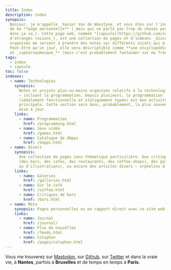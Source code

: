 ```yaml
---
title: Index
description: index
synopsis:
  Bonjour, je m'appelle _Xavier Van de Woestyne_ et vous êtes sur l'index
  de ma **page personnelle** (_mais qui ne parle pas trop de choses personnelles
  donc ça va_). Cette page web, nommée "[capsule](https://github.com/xvw/capsule)" (_pour
  d'étranges raisons_), est une collection de pages et d'indexes _discutablement_
  organisés me servant à prendre des notes sur différents sujets qui m'intéressent.
  Peut-être qu'un jour, elle sera descriptible comme **une encyclopédie maladroite
  et _capharnaümesque_** (mais c'est probablement fantasmer sur ma fréquence d'écriture).
tags:
  - index
  - capsule
toc: false
indexes:
  - name: Technologies
    synopsis: 
      Notes et projets plus-ou-moins organisés relatifs à la technologie
      — incluant la programmation. Depuis plusieurs, la programmation
      (idéalement fonctionnelle et statiquement typée) est mon activité
      principale. Cette section sera donc, probablement, la plus souvent
      mise à jour.
    links:
      - name: Programmation
        href: /programming.html
      - name: Jeux vidéo
        href: /games.html
      - name: Catalogue de dApps
        href: /dapps.html
  - name: Divers
    synopsis:
      Une collection de pages sans thématique particulière. Des critiques d'adresses
      (des bars, des cafés, des restaurants, des coffee-shops), des galeries (de photographies 
      ou d'illustrations), ou encore des articles divers — orphelins d'une catégorie parente.
    links:
      - name: Galeries
        href: /galleries.html
      - name: Sur le café
        href: /coffee.html
      - name: Critiques de bars
        href: /bars.html
  - name: Meta
    synopsis: Pages personnelles ou en rapport direct avec ce site web.
    links:
      - name: Journal
        href: /journal/
      - name: Flux de nouvelles
        href: /feeds.html
      - name: Colophon
        href: /pages/colophon.html
---
```


Vous me trouverez sur [Mastodon](https://merveilles.town/@xvw), sur
[Github](https://github.com/xvw), sur [Twitter](https://twitter.com/vdwxv) et
dans la vraie vie, à **Nantes**, parfois à **Bruxelles** et de temps en temps à
**Paris**.
